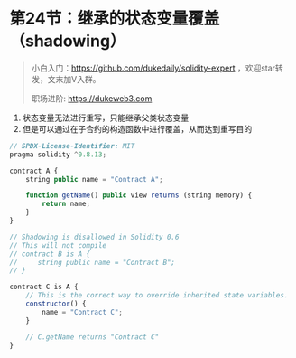 # 第24节：继承的状态变量覆盖（shadowing）

> 小白入门：https://github.com/dukedaily/solidity-expert ，欢迎star转发，文末加V入群。
>
> 职场进阶: https://dukeweb3.com

1. 状态变量无法进行重写，只能继承父类状态变量
2. 但是可以通过在子合约的构造函数中进行覆盖，从而达到重写目的

```js
// SPDX-License-Identifier: MIT
pragma solidity ^0.8.13;

contract A {
    string public name = "Contract A";

    function getName() public view returns (string memory) {
        return name;
    }
}

// Shadowing is disallowed in Solidity 0.6
// This will not compile
// contract B is A {
//     string public name = "Contract B";
// }

contract C is A {
    // This is the correct way to override inherited state variables.
    constructor() {
        name = "Contract C";
    }

    // C.getName returns "Contract C"
}

```

